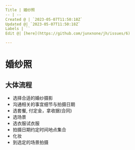```yaml
---
Title | 婚纱照
-- | --
Created @ | `2023-05-07T11:50:18Z`
Updated @| `2023-05-07T11:50:18Z`
Labels | ``
Edit @| [here](https://github.com/junxnone/jh/issues/6)

---
```


# 婚纱照

## 大体流程
- 选择合适的婚纱摄影
- 沟通相关的事宜细节与拍摄日期
- 选套餐, 付定金，拿收据(合同)
- 选场景
- 选衣服试衣服
- 拍摄日期约定时间地点集合
- 化妆
- 到选定的场景拍摄


